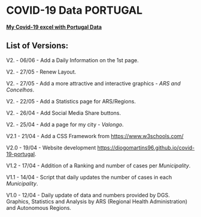# COVID-19 Data PORTUGAL
**[My Covid-19 excel with Portugal Data](https://docs.google.com/spreadsheets/d/1DPjvd_W44UuBHXwuncFfVxiA6yC4xs4TErql052xPtE/edit?usp=sharing)**

## List of Versions:

V2. - 06/06 - Add a Daily Information on the 1st page.

V2. - 27/05 - Renew Layout.

V2. - 27/05 - Add a more attractive and interactive graphics - *ARS and Concelhos*.

V2. - 22/05 - Add a Statistics page for ARS/Regions.

V2. - 26/04 - Add Social Media Share buttons.

V2. - 25/04 - Add a page for my city - *Valongo*.

V2.1 - 21/04 - Add a CSS Framework from https://www.w3schools.com/

V2.0 - 19/04 - Website development https://diogomartins96.github.io/covid-19-portugal.

V1.2 - 17/04 - Addition of a Ranking and number of cases per *Municipality*.

V1.1 - 14/04 - Script that daily updates the number of cases in each *Municipality*.

V1.0 - 12/04 - Daily update of data and numbers provided by DGS. Graphics, Statistics and Analysis by ARS (Regional Health Administration) and Autonomous Regions.
